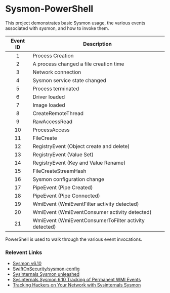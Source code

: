 # Sysmon-PowerShell
This project demonstrates basic Sysmon usage, the various events associated with sysmon, and how to invoke them.<br>

| Event ID | Description      |
|:-------:|------------------|
| 1     | Process Creation |
| 2     | A process changed a file creation time |
| 3     | Network connection|
| 4     | Sysmon service state changed |
| 5     | Process terminated |
| 6     | Driver loaded |
| 7     | Image loaded |
| 8     | CreateRemoteThread |
| 9     | RawAccessRead |
|10     | ProcessAccess |
|11     | FileCreate |
|12     | RegistryEvent (Object create and delete) |
|13     | RegistryEvent (Value Set) |
|14     | RegistryEvent (Key and Value Rename) |
|15     | FileCreateStreamHash |
|16     | Sysmon configuration change |
|17     | PipeEvent (Pipe Created) |
|18     | PipeEvent (Pipe Connected) |
|19     | WmiEvent (WmiEventFilter activity detected) |
|20     | WmiEvent (WmiEventConsumer activity detected) |
|21     | WmiEvent (WmiEventConsumerToFilter activity detected) |

PowerShell is used to walk through the various event invocations. <br>

### Relevent Links
- [Sysmon v6.10](https://docs.microsoft.com/en-us/sysinternals/downloads/sysmon)
- [SwiftOnSecurity/sysmon-config](https://github.com/SwiftOnSecurity/sysmon-config)
- [Sysinternals Sysmon unleashed](https://blogs.technet.microsoft.com/motiba/2016/10/18/sysinternals-sysmon-unleashed/)
- [Sysinternals Sysmon 6.10 Tracking of Permanent WMI Events](https://www.darkoperator.com/blog/2017/10/15/sysinternals-sysmon-610-tracking-of-permanent-wmi-events)
- [Tracking Hackers on Your Network with Sysinternals Sysmon](https://www.rsaconference.com/writable/presentations/file_upload/hta-w05-tracking_hackers_on_your_network_with_sysinternals_sysmon.pdf)

